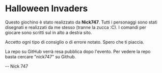 # Halloween Invaders

Questo giochino è stato realizzato da **Nick747**.
Tutti i personaggi sono stati disegnati e realizzati da me stesso (tranne la zucca :C).
I comandi per giocare sono scritti sul in alto a destra sito.

Accetto ogni tipo di consiglio o di errore notato.
Spero che ti piaccia.

La repo su GitHub verrà resa pubblica dopo l'evento. Per vedere la repo basta cercare "nick747" su Github.

-- Nick 747

